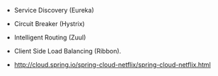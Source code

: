 * Service Discovery (Eureka)
* Circuit Breaker (Hystrix)
* Intelligent Routing (Zuul) 
* Client Side Load Balancing (Ribbon).


* http://cloud.spring.io/spring-cloud-netflix/spring-cloud-netflix.html